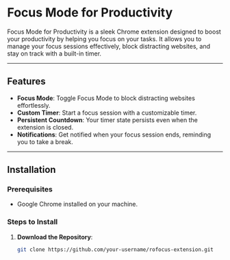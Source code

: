 # Focus Mode for Productivity

Focus Mode for Productivity is a sleek Chrome extension designed to boost your productivity by helping you focus on your tasks. It allows you to manage your focus sessions effectively, block distracting websites, and stay on track with a built-in timer.

---

## Features

- **Focus Mode**: Toggle Focus Mode to block distracting websites effortlessly.
- **Custom Timer**: Start a focus session with a customizable timer.
- **Persistent Countdown**: Your timer state persists even when the extension is closed.
- **Notifications**: Get notified when your focus session ends, reminding you to take a break.

---

## Installation

### Prerequisites

- Google Chrome installed on your machine.

### Steps to Install

1. **Download the Repository**:
   ```bash
   git clone https://github.com/your-username/rofocus-extension.git
   ```
